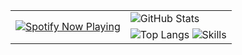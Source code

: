 <table>
  <tr>
    <td rowspan="2">
      <a href="https://spotify-github-profile.kittinanx.com/api/view?uid=31pnqpz5oefgyb6uvzzwzirefwim&redirect=true">
        <img src="https://spotify-github-profile.kittinanx.com/api/view?uid=31pnqpz5oefgyb6uvzzwzirefwim&cover_image=true&theme=default&show_offline=false&background_color=121212&interchange=true" alt="Spotify Now Playing" />
      </a>
    </td>
    <td>
      <img src="https://github-readme-stats.vercel.app/api?username=swl2013&show_icons=true&theme=tokyonight" alt="GitHub Stats" />
    </td>
  </tr>
  <tr>
    <td>
      <img src="https://github-readme-stats.vercel.app/api/top-langs/?username=swl2013&theme=tokyonight" alt="Top Langs" />
      <img src="https://skillicons.dev/icons?i=nodejs,js,bsd,linux,java,gradle,c,cpp&perline=3" alt="Skills"/>
    </td>
  </tr>
</table>
